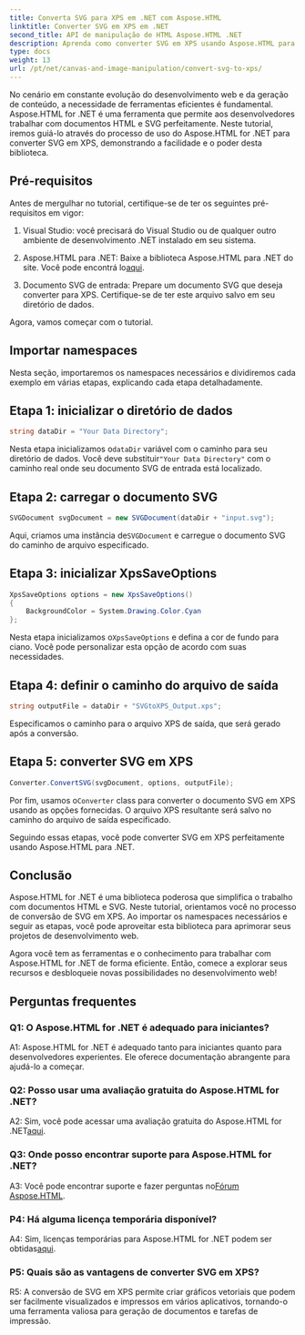 ```yaml
---
title: Converta SVG para XPS em .NET com Aspose.HTML
linktitle: Converter SVG em XPS em .NET
second_title: API de manipulação de HTML Aspose.HTML .NET
description: Aprenda como converter SVG em XPS usando Aspose.HTML para .NET. Aumente o seu desenvolvimento web com esta biblioteca poderosa.
type: docs
weight: 13
url: /pt/net/canvas-and-image-manipulation/convert-svg-to-xps/
---
```


No cenário em constante evolução do desenvolvimento web e da geração de conteúdo, a necessidade de ferramentas eficientes é fundamental. Aspose.HTML for .NET é uma ferramenta que permite aos desenvolvedores trabalhar com documentos HTML e SVG perfeitamente. Neste tutorial, iremos guiá-lo através do processo de uso do Aspose.HTML for .NET para converter SVG em XPS, demonstrando a facilidade e o poder desta biblioteca.

## Pré-requisitos

Antes de mergulhar no tutorial, certifique-se de ter os seguintes pré-requisitos em vigor:

1. Visual Studio: você precisará do Visual Studio ou de qualquer outro ambiente de desenvolvimento .NET instalado em seu sistema.

2.  Aspose.HTML para .NET: Baixe a biblioteca Aspose.HTML para .NET do site. Você pode encontrá lo[aqui](https://releases.aspose.com/html/net/).

3. Documento SVG de entrada: Prepare um documento SVG que deseja converter para XPS. Certifique-se de ter este arquivo salvo em seu diretório de dados.

Agora, vamos começar com o tutorial.

## Importar namespaces

Nesta seção, importaremos os namespaces necessários e dividiremos cada exemplo em várias etapas, explicando cada etapa detalhadamente.

## Etapa 1: inicializar o diretório de dados

```csharp
string dataDir = "Your Data Directory";
```

 Nesta etapa inicializamos o`dataDir` variável com o caminho para seu diretório de dados. Você deve substituir`"Your Data Directory"` com o caminho real onde seu documento SVG de entrada está localizado.

## Etapa 2: carregar o documento SVG

```csharp
SVGDocument svgDocument = new SVGDocument(dataDir + "input.svg");
```

 Aqui, criamos uma instância de`SVGDocument` e carregue o documento SVG do caminho de arquivo especificado.

## Etapa 3: inicializar XpsSaveOptions

```csharp
XpsSaveOptions options = new XpsSaveOptions()
{
    BackgroundColor = System.Drawing.Color.Cyan
};
```

 Nesta etapa inicializamos o`XpsSaveOptions` e defina a cor de fundo para ciano. Você pode personalizar esta opção de acordo com suas necessidades.

## Etapa 4: definir o caminho do arquivo de saída

```csharp
string outputFile = dataDir + "SVGtoXPS_Output.xps";
```

Especificamos o caminho para o arquivo XPS de saída, que será gerado após a conversão.

## Etapa 5: converter SVG em XPS

```csharp
Converter.ConvertSVG(svgDocument, options, outputFile);
```

 Por fim, usamos o`Converter` class para converter o documento SVG em XPS usando as opções fornecidas. O arquivo XPS resultante será salvo no caminho do arquivo de saída especificado.

Seguindo essas etapas, você pode converter SVG em XPS perfeitamente usando Aspose.HTML para .NET.

## Conclusão

Aspose.HTML for .NET é uma biblioteca poderosa que simplifica o trabalho com documentos HTML e SVG. Neste tutorial, orientamos você no processo de conversão de SVG em XPS. Ao importar os namespaces necessários e seguir as etapas, você pode aproveitar esta biblioteca para aprimorar seus projetos de desenvolvimento web.

Agora você tem as ferramentas e o conhecimento para trabalhar com Aspose.HTML for .NET de forma eficiente. Então, comece a explorar seus recursos e desbloqueie novas possibilidades no desenvolvimento web!

## Perguntas frequentes

### Q1: O Aspose.HTML for .NET é adequado para iniciantes?

A1: Aspose.HTML for .NET é adequado tanto para iniciantes quanto para desenvolvedores experientes. Ele oferece documentação abrangente para ajudá-lo a começar.

### Q2: Posso usar uma avaliação gratuita do Aspose.HTML for .NET?

 A2: Sim, você pode acessar uma avaliação gratuita do Aspose.HTML for .NET[aqui](https://releases.aspose.com/).

### Q3: Onde posso encontrar suporte para Aspose.HTML for .NET?

 A3: Você pode encontrar suporte e fazer perguntas no[Fórum Aspose.HTML](https://forum.aspose.com/).

### P4: Há alguma licença temporária disponível?

 A4: Sim, licenças temporárias para Aspose.HTML for .NET podem ser obtidas[aqui](https://purchase.aspose.com/temporary-license/).

### P5: Quais são as vantagens de converter SVG em XPS?

R5: A conversão de SVG em XPS permite criar gráficos vetoriais que podem ser facilmente visualizados e impressos em vários aplicativos, tornando-o uma ferramenta valiosa para geração de documentos e tarefas de impressão.